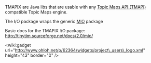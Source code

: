 TMAPIX are Java libs that are usable with any [Topic Maps API (TMAPI)](http://www.tmapi.org/2.0/) compatible Topic Maps engine.

The I/O package wraps the generic [MIO](https://code.google.com/p/mio/) package

Basic docs for the TMAPIX I/O package: http://tinytim.sourceforge.net/docs/2.0/mio/

&lt;wiki:gadget url="http://www.ohloh.net/p/62364/widgets/project\_users\_logo.xml" height="43"  border="0" /&gt;